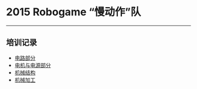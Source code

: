 # 2015 Robogame “慢动作”队

* * *

## 培训记录

- [电路部分](classnotes/circult.md)
- [电机与电源部分](classnotes/driver_power.md)
- [机械结构](classnotes/structure.md)
- [机械加工](classnotes/structure-2.md)

